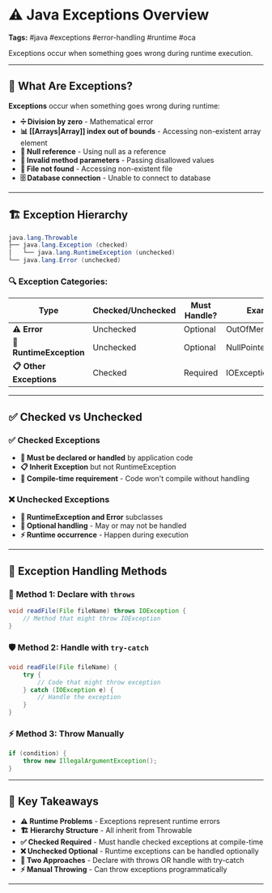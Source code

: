 # ⚠️ Java Exceptions Overview

**Tags:** #java #exceptions #error-handling #runtime #oca

Exceptions occur when something goes wrong during runtime execution.

---

## 🎯 What Are Exceptions?

**Exceptions** occur when something goes wrong during runtime:

- **➗ Division by zero** - Mathematical error
- **📊 [[Arrays|Array]] index out of bounds** - Accessing non-existent array element
- **🚫 Null reference** - Using null as a reference
- **📝 Invalid method parameters** - Passing disallowed values
- **📁 File not found** - Accessing non-existent file
- **🗄️ Database connection** - Unable to connect to database

---

## 🏗️ Exception Hierarchy

```java
java.lang.Throwable
├── java.lang.Exception (checked)
│   └── java.lang.RuntimeException (unchecked)
└── java.lang.Error (unchecked)
```

### 🔍 Exception Categories:

|Type|Checked/Unchecked|Must Handle?|Examples|
|---|---|---|---|
|**⚠️ Error**|Unchecked|Optional|OutOfMemoryError|
|**🔧 RuntimeException**|Unchecked|Optional|NullPointerException|
|**📋 Other Exceptions**|Checked|Required|IOException|

---

## ✅ Checked vs Unchecked

### ✅ **Checked Exceptions**

- **📝 Must be declared or handled** by application code
- **📋 Inherit Exception** but not RuntimeException
- **🔧 Compile-time requirement** - Code won't compile without handling

### ❌ **Unchecked Exceptions**

- **🔧 RuntimeException and Error** subclasses
- **🔄 Optional handling** - May or may not be handled
- **⚡ Runtime occurrence** - Happen during execution

---

## 🔧 Exception Handling Methods

### 🎯 **Method 1: Declare with `throws`**

```java
void readFile(File fileName) throws IOException {
    // Method that might throw IOException
}
```

### 🛡️ **Method 2: Handle with `try-catch`**

```java
void readFile(File fileName) {
    try {
        // Code that might throw exception
    } catch (IOException e) {
        // Handle the exception
    }
}
```

### ⚡ **Method 3: Throw Manually**

```java
if (condition) {
    throw new IllegalArgumentException();
}
```

---

## 🎯 Key Takeaways

- **⚠️ Runtime Problems** - Exceptions represent runtime errors
- **🏗️ Hierarchy Structure** - All inherit from Throwable
- **✅ Checked Required** - Must handle checked exceptions at compile-time
- **❌ Unchecked Optional** - Runtime exceptions can be handled optionally
- **🔧 Two Approaches** - Declare with throws OR handle with try-catch
- **⚡ Manual Throwing** - Can throw exceptions programmatically

---